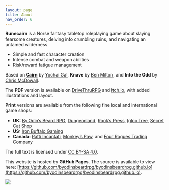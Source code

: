 ```yaml
---
layout: page
title: About
nav_order: 6
---
```




**Runecairn** is a Norse fantasy tabletop roleplaying game about slaying fearsome creatures, delving into crumbling ruins, and navigating an untamed wilderness.

- Simple and fast character creation
- Intense combat and weapon abilities
- Risk/reward fatigue management

Based on **[Cairn](https://cairnrpg.com/)** by [Yochai Gal](https://newschoolrevolution.com/), **Knave** by [Ben Milton](http://questingblog.com/), and **Into the Odd** by [Chris McDowall](https://www.bastionland.com/).

The **PDF** version is available on [DriveThruRPG](https://www.drivethrurpg.com/product/359702/Runecairn-Core-Rules) and [Itch.io](https://byodinsbeardrpg.itch.io/runecairn), with added illustrations and layout.

**Print** versions are available from the following fine local and international game shops:

- **UK:** [By Odin’s Beard RPG](https://shop.byodinsbeardrpg.com/product/runecairn-core-rules), [Dungeonland](https://www.dungeonland.co.uk/home/Runecairn-Core-Rules-p374918252), [Rook’s Press](https://www.rookspress.com/products/runecairn?_pos=1&_sid=f29e00e46&_ss=r), [Igloo Tree](https://iglootree.com/runecairn-by-colin-le-sueur-1116-p.asp), [Secret Cat Shop](https://thesecretcatshop.co.uk/products/runecairn?_pos=1&_sid=9dcd3301f&_ss=r)
- **US:** [Iron Buffalo Gaming](https://www.ironbuffalogaming.com/)
- **Canada:** [Ratti Incantati](https://rattiincantati.com/products/runecairn-core-rules-pdf), [Monkey’s Paw](https://monkeyspawgames.com/products/runecairn?_pos=1&_sid=e1d47a5c4&_ss=r), and [Four Rogues Trading Company](https://www.fourroguestrading.co/collections/newest-books/products/runecairn-pdf)

The full text is licensed under [CC BY-SA 4.0](https://creativecommons.org/licenses/by-sa/4.0/).

This website is hosted by **GitHub Pages**. The source is available to view here: [https://github.com/byodinsbeardrpg/byodinsbeardrpg.github.io](https://github.com/byodinsbeardrpg/byodinsbeardrpg.github.io).

<img src="https://runecairn.byodinsbeardrpg.com/public/by_odins_beard_transparent_no_text_200px.png">
